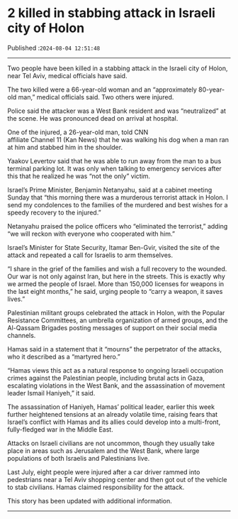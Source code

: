 # 2 killed in stabbing attack in Israeli city of Holon

Published :`2024-08-04 12:51:48`

---

Two people have been killed in a stabbing attack in the Israeli city of Holon, near Tel Aviv, medical officials have said.

The two killed were a 66-year-old woman and an “approximately 80-year-old man,” medical officials said. Two others were injured.

Police said the attacker was a West Bank resident and was “neutralized” at the scene. He was pronounced dead on arrival at hospital.

One of the injured, a 26-year-old man, told CNN affiliate Channel 11 (Kan News) that he was walking his dog when a man ran at him and stabbed him in the shoulder.

Yaakov Levertov said that he was able to run away from the man to a bus terminal parking lot. It was only when talking to emergency services after this that he realized he was “not the only” victim.

Israel’s Prime Minister, Benjamin Netanyahu, said at a cabinet meeting Sunday that “this morning there was a murderous terrorist attack in Holon. I send my condolences to the families of the murdered and best wishes for a speedy recovery to the injured.”

Netanyahu praised the police officers who “eliminated the terrorist,” adding “we will reckon with everyone who cooperated with him.”

Israel’s Minister for State Security, Itamar Ben-Gvir, visited the site of the attack and repeated a call for Israelis to arm themselves.

“I share in the grief of the families and wish a full recovery to the wounded. Our war is not only against Iran, but here in the streets. This is exactly why we armed the people of Israel. More than 150,000 licenses for weapons in the last eight months,” he said, urging people to “carry a weapon, it saves lives.”

Palestinian militant groups celebrated the attack in Holon, with the Popular Resistance Committees, an umbrella organization of armed groups, and the Al-Qassam Brigades posting messages of support on their social media channels.

Hamas said in a statement that it “mourns” the perpetrator of the attacks, who it described as a “martyred hero.”

“Hamas views this act as a natural response to ongoing Israeli occupation crimes against the Palestinian people, including brutal acts in Gaza, escalating violations in the West Bank, and the assassination of movement leader Ismail Haniyeh,” it said.

The assassination of Haniyeh, Hamas’ political leader, earlier this week further heightened tensions at an already volatile time, raising fears that Israel’s conflict with Hamas and its allies could develop into a multi-front, fully-fledged war in the Middle East.

Attacks on Israeli civilians are not uncommon, though they usually take place in areas such as Jerusalem and the West Bank, where large populations of both Israelis and Palestinians live.

Last July, eight people were injured after a car driver rammed into pedestrians near a Tel Aviv shopping center and then got out of the vehicle to stab civilians. Hamas claimed responsibility for the attack.

This story has been updated with additional information.

---

